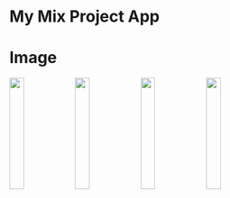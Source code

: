 # My Mix Project App

# Image

<img align="left" width="22.5%" src="https://user-images.githubusercontent.com/48061933/104293992-3e0fb380-54f1-11eb-9c44-c4ac8f6a916d.jpg" />
<img align="left" width="22.5%" src="https://user-images.githubusercontent.com/48061933/104294000-3f40e080-54f1-11eb-8846-7d5928b92422.jpg" />
<img align="left" width="22.5%" src="https://user-images.githubusercontent.com/48061933/104294007-410aa400-54f1-11eb-9bde-a62a75c60c16.jpg" />
<img align="left" width="22.5%" src="https://user-images.githubusercontent.com/48061933/104293979-3c45f000-54f1-11eb-9c40-5e3ff4f36f00.jpg" />
